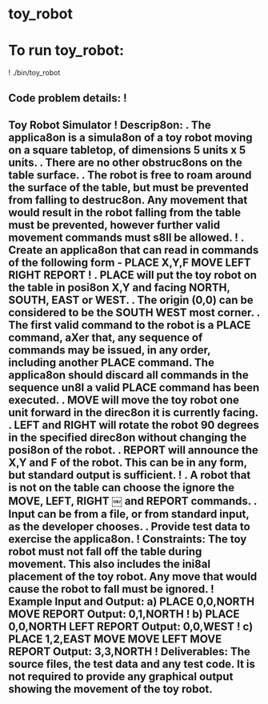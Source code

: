 # toy_robot

# To run toy_robot:
!
./bin/toy_robot

Code problem details:
!
-----------
Toy Robot Simulator
!
Descrip8on:
. The applica8on is a simula8on of a toy robot moving on a square tabletop, of dimensions 5 units x 5 units.
. There are no other obstruc8ons on the table surface.
. The robot is free to roam around the surface of the table, but must be prevented from falling to destruc8on. Any movement
that would result in the robot falling from the table must be prevented, however further valid movement commands must s8ll
be allowed.
!
. Create an applica8on that can read in commands of the following form - PLACE X,Y,F
MOVE
LEFT
RIGHT
REPORT
!
. PLACE will put the toy robot on the table in posi8on X,Y and facing NORTH, SOUTH, EAST or WEST.
. The origin (0,0) can be considered to be the SOUTH WEST most corner.
. The first valid command to the robot is a PLACE command, aXer that, any sequence of commands may be issued, in any order, including another PLACE command. The applica8on should discard all commands in the sequence un8l a valid PLACE command has been executed.
. MOVE will move the toy robot one unit forward in the direc8on it is currently facing.
. LEFT and RIGHT will rotate the robot 90 degrees in the specified direc8on without changing the posi8on of the robot.
. REPORT will announce the X,Y and F of the robot. This can be in any form, but standard output is sufficient.
!
. A robot that is not on the table can choose the ignore the MOVE, LEFT, RIGHT
￼
and REPORT commands.
. Input can be from a file, or from standard input, as the developer chooses. . Provide test data to exercise the applica8on.
!
Constraints:
The toy robot must not fall off the table during movement. This also includes the ini8al placement of the toy robot.
Any move that would cause the robot to fall must be ignored.
!
Example Input and Output:
a)
PLACE 0,0,NORTH
MOVE
REPORT
Output: 0,1,NORTH
!
b)
PLACE 0,0,NORTH
LEFT
REPORT
Output: 0,0,WEST
!
c)
PLACE 1,2,EAST
MOVE
MOVE
LEFT
MOVE
REPORT
Output: 3,3,NORTH
!
Deliverables:
The source files, the test data and any test code.
It is not required to provide any graphical output showing the movement of the toy robot.
-------
